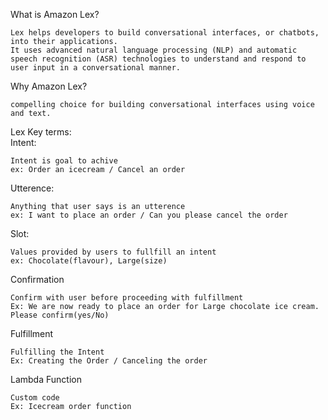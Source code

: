 What is Amazon Lex?

```
Lex helps developers to build conversational interfaces, or chatbots, into their applications.
It uses advanced natural language processing (NLP) and automatic speech recognition (ASR) technologies to understand and respond to user input in a conversational manner.
```
Why Amazon Lex?

```
compelling choice for building conversational interfaces using voice and text.
```
Lex Key terms:  
Intent:
```
Intent is goal to achive
ex: Order an icecream / Cancel an order
```
Utterence:
```
Anything that user says is an utterence
ex: I want to place an order / Can you please cancel the order
```
Slot:
```
Values provided by users to fullfill an intent
ex: Chocolate(flavour), Large(size)
```
Confirmation
```
Confirm with user before proceeding with fulfillment
Ex: We are now ready to place an order for Large chocolate ice cream. Please confirm(yes/No)
```
Fulfillment
```
Fulfilling the Intent
Ex: Creating the Order / Canceling the order
```
Lambda Function
```
Custom code
Ex: Icecream order function
```